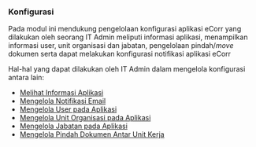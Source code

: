 ### **Konfigurasi**

Pada modul ini mendukung pengelolaan konfigurasi aplikasi eCorr yang dilakukan oleh seorang IT Admin meliputi informasi aplikasi, menampilkan informasi user, unit organisasi dan jabatan, pengelolaan pindah/*move* dokumen serta dapat melakukan konfigurasi notifikasi aplikasi eCorr

Hal-hal yang dapat dilakukan oleh IT Admin dalam mengelola konfigurasi antara lain: 

- [Melihat Informasi Aplikasi](https://docs.oficioo.id/Categories/2d9c11da-9ad0-4b75-8369-74049c55dac7/pepc_it_admin#!/Posts/2d9c11da-9ad0-4b75-8369-74049c55dac7/konfigurasi/a9fb7fbe5d8042fa8688227f0e716063)
- [Mengelola Notifikasi Email](https://docs.oficioo.id/Categories/2d9c11da-9ad0-4b75-8369-74049c55dac7/pepc_it_admin#!/Posts/2d9c11da-9ad0-4b75-8369-74049c55dac7/konfigurasi/9a83844033fe4adda68e12a097e166d0)
- [Mengelola User pada Aplikasi](https://docs.oficioo.id/Categories/2d9c11da-9ad0-4b75-8369-74049c55dac7/pepc_it_admin#!/Posts/2d9c11da-9ad0-4b75-8369-74049c55dac7/konfigurasi/68460c1efdb7482c95a27a8cb6e2762f)
- [Mengelola Unit Organisasi pada Aplikasi](https://docs.oficioo.id/Categories/2d9c11da-9ad0-4b75-8369-74049c55dac7/pepc_it_admin#!/Posts/2d9c11da-9ad0-4b75-8369-74049c55dac7/konfigurasi/f44be2dbedb74395a53eec212a16b993)
- [Mengelola Jabatan pada Aplikasi](https://docs.oficioo.id/Categories/2d9c11da-9ad0-4b75-8369-74049c55dac7/pepc_it_admin#!/Posts/2d9c11da-9ad0-4b75-8369-74049c55dac7/konfigurasi/4f06d0c4db22424a84be03cacb09000b)
- [Mengelola Pindah Dokumen Antar Unit Kerja](https://docs.oficioo.id/Categories/2d9c11da-9ad0-4b75-8369-74049c55dac7/pepc_it_admin#!/Posts/2d9c11da-9ad0-4b75-8369-74049c55dac7/konfigurasi/bbb135d5ea224530824c271dd68e64b7)